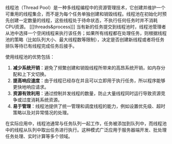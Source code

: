 线程池（Thread Pool）是一种多线程编程中的资源管理技术，它创建并维护一个可重用的线程集合，而不是为每个任务单独创建和销毁线程。线程池在初始化时预先创建一定数量的线程，这些线程处于待命状态，不执行任何任务时并不消耗CPU资源。
[[[threads&process]]]
当有新的任务提交到线程池时，线程池管理者从池中选择一个空闲线程来执行该任务；如果所有线程都在处理任务，则根据线程池的策略（比如队列大小、最大线程数等限制），决定是否创建新线程或者将任务排队等待已有线程完成任务后接手。

使用线程池的优势包括：

1. **减少系统开销**：避免了频繁创建和销毁线程所带来的高昂系统开销，如内存分配和上下文切换。
2. **提高响应速度**：由于线程已经存在并且可以立即用于执行任务，所以程序能够更快地响应请求。
3. **资源有效利用**：通过控制并发线程的数量，防止大量线程同时运行导致资源竞争或过度消耗系统资源。
4. **易于管理**：线程池提供了统一管理和调度线程的能力，例如设置优先级、超时策略以及对异常情况的处理。

在实际应用中，线程池通常与任务队列一起工作，任务被添加到队列中，而线程池中的线程从队列中取出任务进行执行。这种模式广泛应用于服务器端开发、批处理任务处理、实时计算等多个领域。